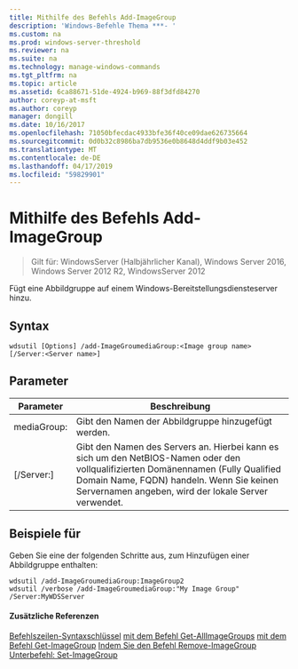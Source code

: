```yaml
---
title: Mithilfe des Befehls Add-ImageGroup
description: 'Windows-Befehle Thema ***- '
ms.custom: na
ms.prod: windows-server-threshold
ms.reviewer: na
ms.suite: na
ms.technology: manage-windows-commands
ms.tgt_pltfrm: na
ms.topic: article
ms.assetid: 6ca88671-51de-4924-b969-88f3dfd84270
author: coreyp-at-msft
ms.author: coreyp
manager: dongill
ms.date: 10/16/2017
ms.openlocfilehash: 71050bfecdac4933bfe36f40ce09dae626735664
ms.sourcegitcommit: 0d0b32c8986ba7db9536e0b8648d4ddf9b03e452
ms.translationtype: MT
ms.contentlocale: de-DE
ms.lasthandoff: 04/17/2019
ms.locfileid: "59829901"
---
```

# <a name="using-the-add-imagegroup-command"></a>Mithilfe des Befehls Add-ImageGroup

>Gilt für: WindowsServer (Halbjährlicher Kanal), Windows Server 2016, Windows Server 2012 R2, WindowsServer 2012

Fügt eine Abbildgruppe auf einem Windows-Bereitstellungsdiensteserver hinzu.
## <a name="syntax"></a>Syntax
```
wdsutil [Options] /add-ImageGroumediaGroup:<Image group name> [/Server:<Server name>]
```
## <a name="parameters"></a>Parameter
|Parameter|Beschreibung|
|-------|--------|
mediaGroup:<Image group name>|Gibt den Namen der Abbildgruppe hinzugefügt werden.|
|[/Server:<Server name>]|Gibt den Namen des Servers an. Hierbei kann es sich um den NetBIOS-Namen oder den vollqualifizierten Domänennamen (Fully Qualified Domain Name, FQDN) handeln. Wenn Sie keinen Servernamen angeben, wird der lokale Server verwendet.|
## <a name="BKMK_examples"></a>Beispiele für
Geben Sie eine der folgenden Schritte aus, zum Hinzufügen einer Abbildgruppe enthalten:
```
wdsutil /add-ImageGroumediaGroup:ImageGroup2
wdsutil /verbose /add-ImageGroumediaGroup:"My Image Group" /Server:MyWDSServer
```
#### <a name="additional-references"></a>Zusätzliche Referenzen
[Befehlszeilen-Syntaxschlüssel](command-line-syntax-key.md)
[mit dem Befehl Get-AllImageGroups](using-the-get-allimagegroups-command.md)
[mit dem Befehl Get-ImageGroup](using-the-get-imagegroup-command.md) 
 [ Indem Sie den Befehl Remove-ImageGroup](using-the-remove-imagegroup-command.md)
[Unterbefehl: Set-ImageGroup](subcommand-set-imagegroup.md)
